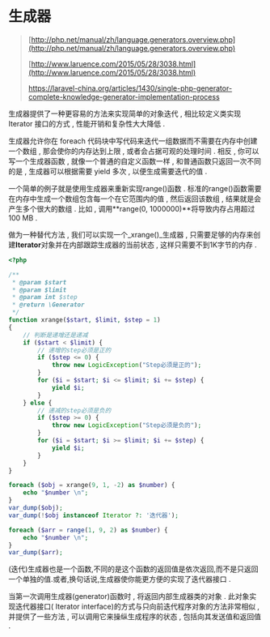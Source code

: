 # 生成器

> [http://php.net/manual/zh/language.generators.overview.php](http://php.net/manual/zh/language.generators.overview.php)
>
> [http://www.laruence.com/2015/05/28/3038.html](http://www.laruence.com/2015/05/28/3038.html)
>
> https://laravel-china.org/articles/1430/single-php-generator-complete-knowledge-generator-implementation-process

生成器提供了一种更容易的方法来实现简单的对象迭代 , 相比较定义类实现 Iterator 接口的方式 , 性能开销和复杂性大大降低 .

生成器允许你在 foreach 代码块中写代码来迭代一组数据而不需要在内存中创建一个数组 , 那会使你的内存达到上限 , 或者会占据可观的处理时间 . 相反 , 你可以写一个生成器函数 , 就像一个普通的自定义函数一样 , 和普通函数只返回一次不同的是 , 生成器可以根据需要 yield 多次 , 以便生成需要迭代的值 .

一个简单的例子就是使用生成器来重新实现range\(\)函数 . 标准的range\(\)函数需要在内存中生成一个数组包含每一个在它范围内的值 , 然后返回该数组 , 结果就是会产生多个很大的数组 . 比如 , 调用**range\(0, 1000000\)**将导致内存占用超过 100 MB .

做为一种替代方法 , 我们可以实现一个_xrange\(\)_生成器 , 只需要足够的内存来创建**Iterator**对象并在内部跟踪生成器的当前状态 , 这样只需要不到1K字节的内存 .

```php
<?php

/**
 * @param $start
 * @param $limit
 * @param int $step
 * @return \Generator
 */
function xrange($start, $limit, $step = 1)
{
    // 判断是递增还是递减
    if ($start < $limit) {
        // 递增的step必须是正的
        if ($step <= 0) {
            throw new LogicException("Step必须是正的");
        }
        for ($i = $start; $i <= $limit; $i += $step) {
            yield $i;
        }
    } else {
        // 递减的step必须是负的
        if ($step >= 0) {
            throw new LogicException("Step必须是负的");
        }
        for ($i = $start; $i >= $limit; $i += $step) {
            yield $i;
        }
    }
}

foreach ($obj = xrange(9, 1, -2) as $number) {
    echo "$number \n";
}
var_dump($obj);
var_dump(!$obj instanceof Iterator ?: '迭代器');

foreach ($arr = range(1, 9, 2) as $number) {
    echo "$number \n";
}
var_dump($arr);
```

\(迭代\)生成器也是一个函数,不同的是这个函数的返回值是依次返回,而不是只返回一个单独的值.或者,换句话说,生成器使你能更方便的实现了迭代器接口 . 

当第一次调用生成器\(generator\)函数时 , 将返回内部生成器类的对象 . 此对象实现迭代器接口\( Iterator interface\)的方式与只向前迭代程序对象的方法非常相似 , 并提供了一些方法 , 可以调用它来操纵生成程序的状态 , 包括向其发送值和返回值 . 

